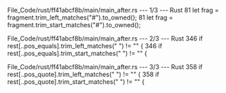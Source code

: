 File_Code/rust/ff41abcf8b/main/main_after.rs --- 1/3 --- Rust
81                 let frag = fragment.trim_left_matches("#").to_owned();                                                                                    81                 let frag = fragment.trim_start_matches("#").to_owned();

File_Code/rust/ff41abcf8b/main/main_after.rs --- 2/3 --- Rust
346             if rest[..pos_equals].trim_left_matches(" ") != "" {                                                                                         346             if rest[..pos_equals].trim_start_matches(" ") != "" {

File_Code/rust/ff41abcf8b/main/main_after.rs --- 3/3 --- Rust
358             if rest[..pos_quote].trim_left_matches(" ") != "" {                                                                                          358             if rest[..pos_quote].trim_start_matches(" ") != "" {

